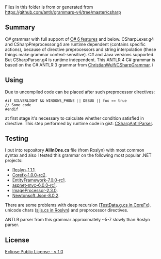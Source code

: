Files in this folder is from or generated from https://github.com/antlr/grammars-v4/tree/master/csharp

## Summary

C# grammar with full support of
[C# 6 features](https://github.com/dotnet/roslyn/wiki/New-Language-Features-in-C%23-6) and below.
CSharpLexer.g4 and CSharpPreprocessor.g4 are runtime dependent (contains specific actions),
because of directive preprocessors and string interpolation (these things make grammar context-sensitive).
C# and Java versions supported. But CSharpParser.g4 is runtime independent.
This ANTLR 4 C# grammar is based on the C# ANTLR 3 grammar from
[ChristianWulf/CSharpGrammar](https://github.com/ChristianWulf/CSharpGrammar).
i
## Using

Due to uncompiled code can be placed after such preprocessor directives:
```CSharp
#if SILVERLIGHT && WINDOWS_PHONE || DEBUG || foo == true
// Some code
#endif
```
at first stage it's necessary to calculate whether condition satisfied in directive.
This step performed by runtime code in gist:
[CSharpAntlrParser](https://gist.github.com/KvanTTT/d95579de257531a3cc15).

## Testing

I put into repository **AllInOne.cs** file (from Roslyn) with most common syntax and also
I tested this grammar on the following most popular .NET projects:
* [Roslyn-1.1.1](https://github.com/dotnet/roslyn).
* [Corefx-1.0.0-rc2](https://github.com/dotnet/corefx).
* [EntityFramework-7.0.0-rc1](https://github.com/aspnet/EntityFramework).
* [aspnet-mvc-6.0.0-rc1](https://github.com/aspnet/Mvc).
* [ImageProcessor-2.3.0](https://github.com/JimBobSquarePants/ImageProcessor).
* [Newtonsoft.Json-8.0.2](https://github.com/JamesNK/Newtonsoft.Json).

There are some problems with deep recursion ([TestData.g.cs in CoreFx](https://github.com/dotnet/corefx/blob/master/src/Common/tests/System/Xml/XmlCoreTest/TestData.g.cs)),
unicode chars
([sjis.cs in  Roslyn](https://github.com/dotnet/roslyn/blob/master/src/Compilers/Test/Resources/Core/Encoding/sjis.cs))
and preprocessor directives.

ANTLR parser from this grammar approximately ~5-7 slowly than Roslyn parser.

## License

[Eclipse Public License - v 1.0](http://www.eclipse.org/legal/epl-v10.html)
